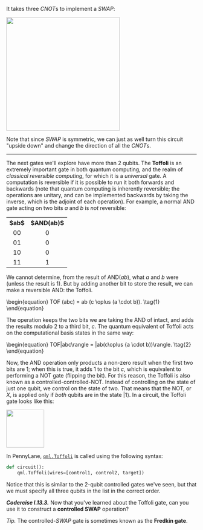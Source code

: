 It takes three $CNOT$s to implement a $SWAP$:

<img src="pics/swap-cnots.svg" width=300>

Note that since $SWAP$ is symmetric, we can just as well turn this circuit
"upside down" and change the direction of all the $CNOT$s.

---

The next gates we'll explore have more than 2 qubits. The **Toffoli** is an
extremely important gate in both quantum computing, and the realm of *classical
reversible computing*, for which it is a *universal* gate. A computation is
reversible if it is possible to run it both forwards and backwards (note that
quantum computing is inherently reversible; the operations are unitary, and can
be implemented backwards by taking the inverse, which is the adjoint of each
operation). For example, a normal AND gate acting on two bits $a$ and $b$ is
*not* reversible:


<table style="align:center" cellspacing="20" cellpadding="15">
 <tr>
  <th> $ab$ </th>
  <th> $AND(ab)$ </th>
 </tr>
 <tr>
  <td style="text-align:center">  00 </td>
  <td style="text-align:center">  0 </td>
 </tr>
 <tr>
  <td style="text-align:center">  01 </td>
  <td style="text-align:center">  0 </td>
 </tr>
 <tr>
  <td style="text-align:center">  10 </td>
  <td style="text-align:center">  0 </td>
 </tr>
 <tr>
  <td style="text-align:center">  11 </td>
  <td style="text-align:center">  1 </td>
 </tr>
</table>

We cannot determine, from the result of AND$(ab)$, what $a$ and $b$ were (unless
the result is 1). But by adding another bit to store the result, we can make a
reversible AND: the Toffoli.

\begin{equation}
TOF (abc) =  ab (c \oplus (a \cdot b)). \tag{1}
\end{equation}

The operation keeps the two bits we are taking the AND of intact, and adds the
results modulo 2 to a third bit, $c$. The quantum equivalent of Toffoli acts on
the computational basis states in the same way:

\begin{equation}
TOF|abc\rangle = |ab(c\oplus {a \cdot b))\rangle. \tag{2}
\end{equation}

Now, the AND operation only products a non-zero result when the first two bits
are 1; when this is true, it adds 1 to the bit $c$, which is equivalent to
performing a NOT gate (flipping the bit). For this reason, the Toffoli is also
known as a controlled-controlled-NOT. Instead of controlling on the state of
just one qubit, we control on the state of two. That means that the NOT, or $X$,
is applied only if *both* qubits are in the state $\vert 1\rangle$. In a
circuit, the Toffoli gate looks like this:

<img src="pics/toffoli.svg" width="100px">

In PennyLane, [`qml.Toffoli`](https://docs.pennylane.ai/en/stable/code/api/pennylane.Toffoli.html)
is called using the following syntax:

```python
def circuit():
    qml.Toffoli(wires=[control1, control2, target])
```

Notice that this is similar to the 2-qubit controlled gates we've seen, but that
we must specify all three qubits in the list in the correct order.

***Codercise I.13.3.*** Now that you've learned about the Toffoli gate, can you
   use it to construct a **controlled SWAP** operation?

*Tip.* The controlled-$SWAP$ gate is sometimes known as the **Fredkin gate**.